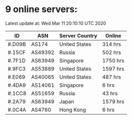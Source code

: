 # 9 online servers:

Latest update at: Wed Mar 11 20:10:10 UTC 2020

| ID | ASN | Server Country | Online |
| -- | --- | -------------- | ------ |
| #.D09B | AS174 | United States | 314 hrs |
| #.15CF | AS49392 | Russia | 502 hrs |
| #.7F1D | AS63949 | Singapore | 1750 hrs |
| #.9FC3 | AS53889 | United States | 1597 hrs |
| #.E069 | AS40065 | United States | 487 hrs |
| #.4DA9 | AS14061 | Singapore | 6 hrs |
| #.1CC8 | AS51659 | Russia | 43 hrs |
| #.2A79 | AS63949 | Japan | 1579 hrs |
| #.0C4A | AS4760 | Hong Kong | 6 hrs |

